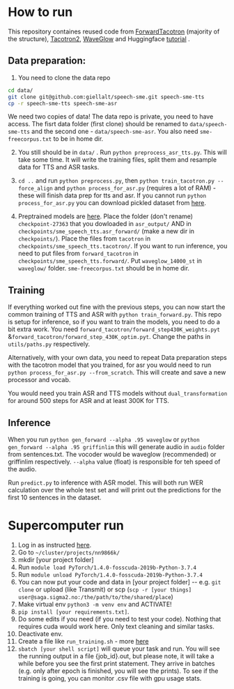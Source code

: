 
# How to run
This repository containes reused code from [ForwardTacotron](https://github.com/as-ideas/ForwardTacotron) (majority of the structure), [Tacotron2](https://github.com/NVIDIA/tacotron2), [WaveGlow](https://github.com/NVIDIA/waveglow/tree/5bc2a53e20b3b533362f974cfa1ea0267ae1c2b1) and Huggingface [tutorial](https://huggingface.co/blog/fine-tune-xlsr-wav2vec2) .

## Data preparation:
1. You need to clone the data repo 
```sh
cd data/
git clone git@github.com:giellalt/speech-sme.git speech-sme-tts
cp -r speech-sme-tts speech-sme-asr
```

We need two copies of data! The data repo is private, you need to have access. The fisrt data folder (first clone) should be renamed to `data/speech-sme-tts` and the second one - `data/speech-sme-asr`. You also need `sme-freecorpus.txt` to be in home dir. 

2. You still should be in `data/` . Run `python preprocess_asr_tts.py`. This will take some time. It will write the training files, split them and resample data for TTS and ASR tasks. 


3. `cd ..` and run `python preprocess.py`, then `python train_tacotron.py --force_align` and `python process_for_asr.py` (requires a lot of RAM) - these will finish data prep for tts and asr. If you cannot run `python process_for_asr.py` you can download pickled dataset from  [here](https://drive.google.com/drive/folders/18nTVbsUlkbN4duvcbIeSS_gNsmG5bOiZ?usp=sharing).
 
4. Preptrained models are [here](https://drive.google.com/drive/folders/18nTVbsUlkbN4duvcbIeSS_gNsmG5bOiZ?usp=sharing). Place the folder (don't rename) `checkpoint-27363` that you dowloaded in `asr_output/` AND in  `checkpoints/sme_speech_tts.asr_forward/` (make a new dir in `checkpoints/`). Place the files from `tacotron` in `checkpoints/sme_speech_tts.tacotron/`. If you want to run inference, you need to put files from `forward_tacotron` in `checkpoints/sme_speech_tts.forward/`.
Put `waveglow_14000_st` in `waveglow/` folder.
`sme-freecorpus.txt` should be in home dir. 

## Training

If everything worked out fine with the previous steps, you can now start the common training of TTS and ASR with `python train_forward.py`. This repo is setup for inference, so if you want to train the models, you need to do a bit extra work. You need `forward_tacotron/forward_step430K_weights.pyt` &`forward_tacotron/forward_step_430K_optim.pyt`. Change the paths in `utils/paths.py` respectively.

Alternatively, with your own data, you need to repeat Data preparation steps with the tacotron model that you trained, for asr you would need to run `python process_for_asr.py --from_scratch`. This will create and save a new processor and vocab. 

You would need you train ASR and TTS models without `dual_transformation` for around 500 steps for ASR and at least 300K for TTS. 

## Inference

When you run `python gen_forward --alpha .95 waveglow` or `python gen_forward --alpha .95 griffinlim` this will generate audio in `audio` folder from sentences.txt. The vocoder would be waveglow (recommended) or griffinlim respectively. `--alpha` value (float) is responsible for teh speed of the audio. 

 Run `predict.py` to inference with ASR model. This will both run WER calculation over the whole test set and will print out the predictions for the first 10 sentences in the dataset. 


# Supercomputer run

1. Log in as instructed [here](https://documentation.sigma2.no/getting_started/getting_started.html). 
2. Go to `~/cluster/projects/nn9866k/`
4. mkdir [your project folder]
5. Run `module load PyTorch/1.4.0-fosscuda-2019b-Python-3.7.4 `
6. Run `module unload PyTorch/1.4.0-fosscuda-2019b-Python-3.7.4 `
7. You can now put your code and data in [your project folder] -- e.g. `git clone` or upload (like Transmit) or scp (`scp -r [your things] user@saga.sigma2.no:/the/path/to/the/shared/place`)
8. Make virtual env `python3 -m venv env` and ACTIVATE!
9. `pip install [your requirements.txt]`.
10. Do some edits if you need (if you need to test your code). Nothing that requires cuda would work here. Only text cleaning and similar tasks. 
11. Deactivate env.
12. Create a file like `run_training.sh` - more [here](https://documentation.sigma2.no/getting_started/tutorials/gpu.html)
13. `sbatch [your shell script]` will queue your task and run. You will see the running output in a file {job_id}.out, but please note, it will take a while before you see the first print statement. They arrive in batches (e.g. only after epoch is finished, you will see the prints). To see if the training is going, you can monitor .csv file with gpu usage stats. 
